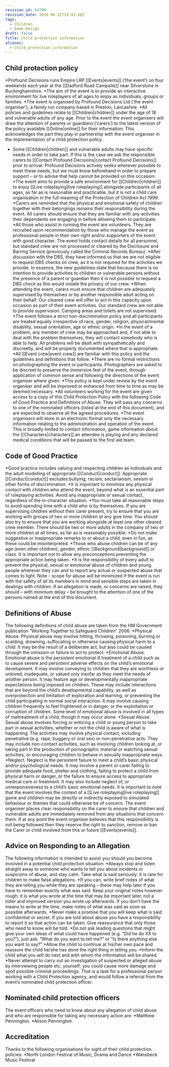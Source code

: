 ```yaml
---
revision_id: 64790
revision_date: 2018-06-22T19:41:38Z
tags:
  - Children
  - Game-Design
draft: false
Title: Child protection information
aliases:
  - Child_protection_information
---
```

## Child protection policy
*Profound Decisions runs Empire LRP [[Events|events]] (‘the event’) on four weekends each year at the [[Dadford Road Campsite]] near Silverstone in Buckinghamshire.
*The aim of the event is to provide an interactive environment for live roleplayers of all ages to enjoy as individuals, groups or families.
*The event is organised by Profound Decisions Ltd (‘the event organiser’), a family run company based in Preston, Lancashire.
*All policies and guidelines relate to [[Children|children]] under the age of 18 and vulnerable adults of any age. Prior to the event the event organisers will draw the attention of parents or guardians (‘carers’) to the latest version of the policy available [[Online|online]] for their information. This acknowledges the part they play in partnership with the event organiser in the implementation of a child protection policy.
* Some [[Children|children]] and vulnerable adults may have specific needs in order to take part. If this is the case we ask the responsible carers to [[Contact Profound Decisions|contact Profound Decisions]] prior to arrival. Profound Decisions actively seeks wherever possible to meet these needs, but we must know beforehand in order to prepare support – or to advise that help cannot be provided on this occasion.
*The event aims to provide a safe environment for [[Children|children]] to enjoy [[Live roleplaying|live roleplaying]] alongside participants of all ages, as far as is reasonable and practicable, but it is not a child care organisation in the full meaning of the Protection of Children Act 1999.
*Carers are reminded that the physical and emotional safety of children together with their belongings remains their responsibility during the event. All carers should ensure that they are familiar with any activities their dependents are engaging in before allowing them to participate.
*All those who assist in running the event are volunteers. They are recruited upon recommendation by those who manage the event as professional people in their own right and/or supporters of the event with good character. The event holds contact details for all personnel, but standard crew are not processed or cleared by the Disclosure and Barring Service (previously called the Criminal Records Bureau).
*After discussion with the DBS, they have informed us that we are not eligible to request DBS checks on crew, as it is not required for the activities we provide. In essence, the new guidelines state that because there is no intention to provide activities to children or vulnerable persons without the presence of a parent or guardian then it is not possible to request a DBS check as this would violate the privacy of our crew.
*When attending the event, carers must ensure that children are adequately supervised by themselves or by another responsible adult acting on their behalf. Our cleared crew will offer to act in this capacity upon occasion as part of their event activities. Our standard crew are not able to provide supervision. Camping areas and toilets are not supervised.
*The event follows a strict non-discrimination policy and all participants are treated equally irrespective of race, gender, religion, physical/mental disability, sexual orientation, age or ethnic origin.
*In the event of a problem, any member of crew may be approached and, if not able to deal with the problem themselves, they will contact somebody who is able to help. All problems will be dealt with sympathetically and discreetly, and will be properly documented where that is appropriate.
*All [[Event crew|event crew]] are familiar with this policy and the guidelines and definitions that follow.
*There are no formal restrictions on photographing the event or participants. Photographers are asked to be discreet to preserve the immersive feel of the event, through application of common sense and following the directions of the event organiser where given.
*This policy is kept under review by the event organiser and will be improved or enhanced from time to time as may be deemed necessary.
*All volunteers working for the event are given access to a copy of this Child Protection Policy with the following Code of Good Practice and Definitions of Abuse. They will pass any concerns to one of the nominated officers (listed at the end of this document), and are expected to observe all the agreed procedures.
*The event organisers will store in an electronic format only the necessary information relating to the administration and operation of the event. This is broadly limited to contact information, game information about the [[Characters|characters]] an attendee is playing and any declared medical conditions that will be passed to the first aid team.
## Code of Good Practice
*Good practice includes valuing and respecting children as individuals and the adult modelling of appropriate [[Conduct|conduct]]. Appropriate [[Conduct|conduct]] excludes bullying, racism, sectarianism, sexism or other forms of discrimination.
*It is important to minimize any physical contact with children who attend the event, beyond what is an essential part of roleplaying activities. Avoid any inappropriate or sexual contact, regardless of the in-character situation.
*You must take all reasonable steps to avoid spending time with a child who is by themselves. If you are supervising children without their carer present, try to ensure that you are working with groups of two or more children at any give time. You should also try to ensure that you are working alongside at least one other cleared crew member. There should be two or more adults in the company of two or more children at all times, as far as is reasonably possible.
*Do not make suggestive or inappropriate remarks to or about a child, even in fun, as these could be misinterpreted.
*Those who abuse children can be of any age (even other children), gender, ethnic [[Background|background]] or class. It is important not to allow any preconceptions preventing the appropriate action being taken.
*It is the responsibility of every adult to prevent the physical, sexual or emotional abuse of children and young people wherever they can and to report any actual or suspected abuse that comes to light.
Note - scope for abuse will be minimized if the event is run with the safety of all its members in mind and sensible steps are taken in dealings with children. If an allegation is made, or concerns are raised, they should – with minimum delay – be brought to the attention of one of the persons named at the end of this document.
## Definitions of Abuse
The following definitions of child abuse are taken from the HM Government publication “Working Together to Safeguard Children” 2006.
*Physical Abuse. Physical abuse may involve hitting, throwing, poisoning, burning or scalding, drowning, suffocating or otherwise causing physical harm to a child. It may be the result of a deliberate act, but also could be caused through the omission or failure to act to protect.
*Emotional Abuse. Emotional abuse is the persistent emotional ill treatment of a child such as to cause severe and persistent adverse effects on the child’s emotional development. It may involve conveying to children that they are worthless or unloved, inadequate, or valued only insofar as they meet the needs of another person. It may feature age or developmentally inappropriate expectations being imposed on children. These may include interactions that are beyond the child’s developmental capability, as well as overprotection and limitation of exploration and learning, or preventing the child participating in normal social interaction. It may involve causing children frequently to feel frightened or in danger, or the exploitation or corruption of children. Some level of emotional abuse is involved in all types of maltreatment of a child, though it may occur alone.
*Sexual Abuse. Sexual abuse involves forcing or enticing a child or young person to take part in sexual activities, whether or not the child is aware of what is happening. The activities may involve physical contact, including penetrative (e.g. rape, buggery or oral sex) or non-penetrative acts. They may include non-contact activities, such as involving children looking at, or taking part in the production of pornographic material or watching sexual activities, or encouraging children to behave in sexually inappropriate ways.
*Neglect. Neglect is the persistent failure to meet a child’s basic physical and/or psychological needs. It may involve a parent or carer failing to provide adequate food, shelter and clothing, failing to protect a child from physical harm or danger, or the failure to ensure access to appropriate medical care or treatment. It may also include neglect of, or unresponsiveness to a child’s basic emotional needs.
It is important to note that the event involves the context of a [[Live roleplaying|live roleplaying]] game and children may be directly or indirectly exposed to simulated behaviour or themes that could otherwise be of concern. The event organiser places clear responsibility on the carer to ensure that children and vulnerable adults are immediately removed from any situations that concern them. If at any point the event organiser believes that this responsibility is not being followed then they reserve the right to sanction, remove or ban the Carer or child involved from this or future [[Events|events]].
## Advice on Responding to an Allegation
The following information is intended to assist you should you become involved in a potential child protection situation:
*Always stop and listen straight away to someone who wants to tell you about incidents or suspicions of abuse, and stay calm. Take what is said seriously: it is rare for children to make false allegations.
*If you can, write brief notes of what they are telling you while they are speaking – these may help later if you have to remember exactly what was said. Keep your original notes however rough: it is what you wrote at the time that may be important later, not a tidier and improved version you wrote up afterwards. If you don’t have the means to write at the time, make notes of what was said as soon as possible afterwards.
*Never make a promise that you will keep what is said confidential or secret. If you are told about abuse you have a responsibility to report it so that action can be taken. Give reassurance that only those who need to know will be told.
*Do not ask leading questions that might give your own ideas of what could have happened (e.g. “Did he do XX to you?”), just ask: “What do you want to tell me?” or “Is there anything else you want to say?”
*Allow the child to continue at his/her own pace and reassure the child he/she has done the right thing in telling you.
*Inform the child what you will do next and with whom the information will be shared.
*Never attempt to carry out an investigation of suspected or alleged abuse by interviewing people etc. yourself; you could cause more damage and spoil possible criminal proceedings. That is a task for a professional person working with a Child Protection agency, and would follow a referral from the event’s nominated child protection officer.
## Nominated child protection officers
The event officers who need to know about any allegation of child abuse and who are responsible for taking any necessary action are:
*Matthew Pennington.
*Alison Pennington.
## Accreditation
Thanks to the following organisations for sight of their child protection policies:
*North London Festival of Music, Drama and Dance
*Wansbeck Music Festival